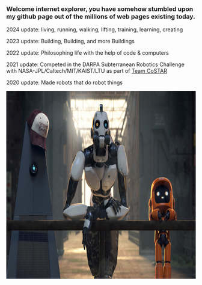 ### Welcome internet explorer, you have somehow stumbled upon my github page out of the millions of web pages existing today.

2024 update: living, running, walking, lifting, training, learning, creating

2023 update: Building, Building, and more Buildings

2022 update: Philosophing life with the help of code & computers

2021 update: Competed in the DARPA Subterranean Robotics Challenge with NASA-JPL/Caltech/MIT/KAIST/LTU as part of [Team CoSTAR](https://costar.jpl.nasa.gov/)

2020 update: Made robots that do robot things

<p align='center'>
<a href="https://gustavojcorrea.com"><img height="500" src="https://github.com/gustavojcorrea/gustavojcorrea/blob/master/love_death_robots.jpg"></a>
</p>
